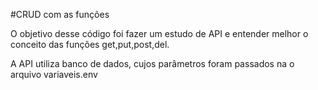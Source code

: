 #CRUD com as funções

O objetivo desse código foi fazer um estudo de API e entender melhor o conceito das funções get,put,post,del.

A API utiliza banco de dados, cujos parâmetros foram passados na o arquivo variaveis.env
